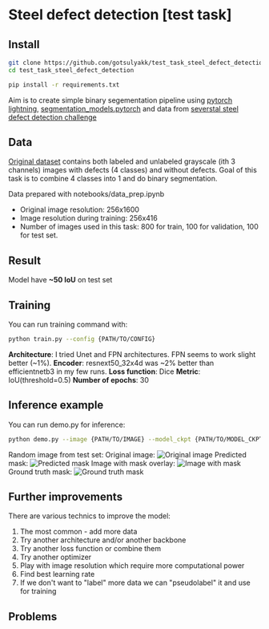 # Steel defect detection [test task]

## Install
```sh
git clone https://github.com/gotsulyakk/test_task_steel_defect_detection.git
cd test_task_steel_defect_detection

pip install -r requirements.txt
```
Aim is to create simple binary segementation pipeline using [pytorch lightning](https://www.pytorchlightning.ai/), [segmentation_models.pytorch](https://github.com/qubvel/segmentation_models.pytorch) and data from [severstal steel defect detection challenge](https://www.kaggle.com/c/severstal-steel-defect-detection/overview)
## Data
[Original dataset](https://www.kaggle.com/c/severstal-steel-defect-detection/data) contains both labeled and unlabeled grayscale (ith 3 channels) images with defects (4 classes) and without defects. Goal of this task is to combine 4 classes into 1 and do binary segmentation. 

Data prepared with notebooks/data_prep.ipynb

- Original image resolution: 256x1600
- Image resolution during training: 256x416
- Number of images used in this task: 800 for train, 100 for validation, 100 for test set.

## Result
Model have **~50 IoU** on test set

## Training
You can run training command with:
```sh
python train.py --config {PATH/TO/CONFIG}
```
**Architecture**: I tried Unet and FPN architectures. FPN seems to work slight better (~1%).
**Encoder**: resnext50_32x4d was ~2% better than efficientnetb3 in my few runs.
**Loss function**: Dice
**Metric**: IoU(threshold=0.5)
**Number of epochs**: 30

## Inference example
You can run demo.py for inference:
```sh
python demo.py --image {PATH/TO/IMAGE} --model_ckpt {PATH/TO/MODEL_CKPT} --config {PATH/TO/CONFIG}
```
Random image from test set:
Original image:
![Original image](https://github.com/gotsulyakk/test_task_steel_defect_detection/blob/main/data/inference/original.jpg)
Predicted mask:
![Predicted mask](https://github.com/gotsulyakk/test_task_steel_defect_detection/blob/main/data/inference/pred_mask.jpg)
Image with mask overlay:
![Image with mask](https://github.com/gotsulyakk/test_task_steel_defect_detection/blob/main/data/inference/masked.jpg)
Ground truth mask:
![Ground truth mask](https://github.com/gotsulyakk/test_task_steel_defect_detection/blob/main/data/inference/gt_mask.jpg)

## Further improvements
There are various technics to improve the model:
1. The most common - add more data
2. Try another architecture and/or another backbone
3. Try another loss function or combine them
4. Try another optimizer
5. Play with image resolution which require more computational power
5. Find best learning rate
4. If we don't want to "label" more data we can "pseudolabel" it and use for training 

## Problems
